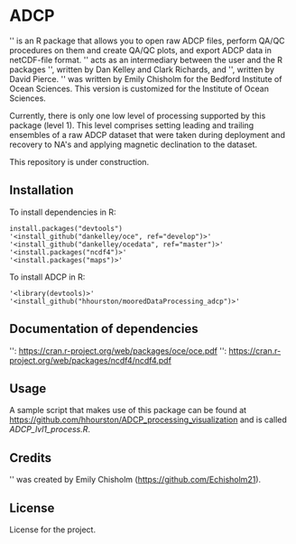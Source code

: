 # ADCP
'<ADCP>' is an R package that allows you to open raw ADCP files, perform QA/QC procedures on them and create QA/QC plots, and export ADCP data in netCDF-file format. '<ADCP>' acts as an intermediary between the user and the R packages '<oce>', written by Dan Kelley and Clark Richards, and '<ncdf4>', written by David Pierce. '<ADCP>' was written by Emily Chisholm for the Bedford Institute of Ocean Sciences. This version is customized for the Institute of Ocean Sciences.

Currently, there is only one low level of processing supported by this package (level 1). This level comprises setting leading and trailing ensembles of a raw ADCP dataset that were taken during deployment and recovery to NA's and applying magnetic declination to the dataset.

This repository is under construction.

## Installation
  To install dependencies in R:
  
    install.packages("devtools")
    '<install_github("dankelley/oce", ref="develop")>'
    '<install_github("dankelley/ocedata", ref="master")>'
    '<install.packages("ncdf4")>'
    '<install.packages("maps")>'
  
  To install ADCP in R:
  
    '<library(devtools)>'
    '<install_github("hhourston/mooredDataProcessing_adcp")>'
  
## Documentation of dependencies
  '<oce>': https://cran.r-project.org/web/packages/oce/oce.pdf
  '<ncdf4>': https://cran.r-project.org/web/packages/ncdf4/ncdf4.pdf

## Usage
  A sample script that makes use of this package can be found at https://github.com/hhourston/ADCP_processing_visualization and is called *ADCP_lvl1_process.R*.
  
## Credits
  '<ADCP>' was created by Emily Chisholm (https://github.com/Echisholm21).
  
## License
  License for the project.

